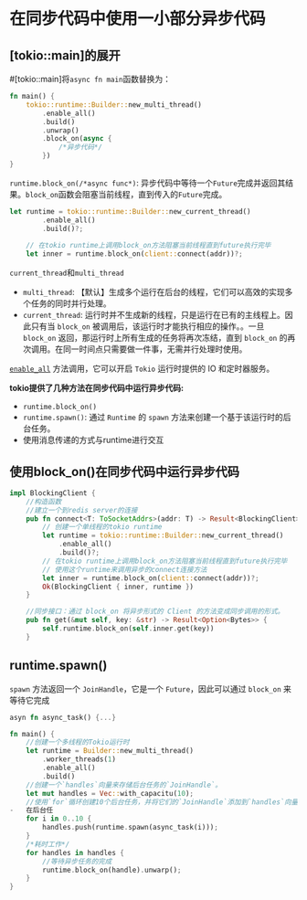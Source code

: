 # 在同步代码中使用一小部分异步代码

## [tokio::main]的展开
#[tokio::main]将`async fn main`函数替换为：
```rust
fn main() {
	tokio::runtime::Builder::new_multi_thread()
		.enable_all()
		.build()
		.unwrap()
		.block_on(async {
			/*异步代码*/
		})
}
```
`runtime.block_on(/*async func*)`: 异步代码中等待一个`Future`完成并返回其结果。`block_on`函数会阻塞当前线程，直到传入的`Future`完成。
```rust
let runtime = tokio::runtime::Builder::new_current_thread()
        .enable_all()
        .build()?;
        
    // 在tokio runtime上调用block_on方法阻塞当前线程直到future执行完毕
    let inner = runtime.block_on(client::connect(addr))?;
```

`current_thread`和`multi_thread`

- `multi_thread`: 【默认】生成多个运行在后台的线程，它们可以高效的实现多个任务的同时并行处理。
- `current_thread`: 运行时并不生成新的线程，只是运行在已有的主线程上。因此只有当 `block_on` 被调用后，该运行时才能执行相应的操作。。一旦 `block_on` 返回，那运行时上所有生成的任务将再次冻结，直到 `block_on` 的再次调用。在同一时间点只需要做一件事，无需并行处理时使用。

[`enable_all`](https://docs.rs/tokio/1.16.1/tokio/runtime/struct.Builder.html#method.enable_all) 方法调用，它可以开启 `Tokio` 运行时提供的 IO 和定时器服务。

**tokio提供了几种方法在同步代码中运行异步代码:**
- `runtime.block_on()`
- `runtime.spawn()`:  通过 `Runtime` 的 `spawn` 方法来创建一个基于该运行时的后台任务。
- 使用消息传递的方式与runtime进行交互


## 使用block_on()在同步代码中运行异步代码
```rust
impl BlockingClient {
    //构造函数
    //建立一个到redis server的连接
    pub fn connect<T: ToSocketAddrs>(addr: T) -> Result<BlockingClient> {
        // 创建一个单线程的tokio runtime
        let runtime = tokio::runtime::Builder::new_current_thread()
            .enable_all()
            .build()?;
        // 在tokio runtime上调用block_on方法阻塞当前线程直到future执行完毕
        // 使用这个runtime来调用异步的connect连接方法
        let inner = runtime.block_on(client::connect(addr))?;
        Ok(BlockingClient { inner, runtime })
    }

    //同步接口：通过 block_on 将异步形式的 Client 的方法变成同步调用的形式。
    pub fn get(&mut self, key: &str) -> Result<Option<Bytes>> {
        self.runtime.block_on(self.inner.get(key))
    }
```

## runtime.spawn()

`spawn` 方法返回一个 `JoinHandle`，它是一个 `Future`，因此可以通过  `block_on` 来等待它完成

```rust
asyn fn async_task() {...}

fn main() {
	//创建一个多线程的Tokio运行时
	let runtime = Builder::new_multi_thread()
        .worker_threads(1)
        .enable_all()
        .build()
    //创建一个`handles`向量来存储后台任务的`JoinHandle`。
	let mut handles = Vec::with_capacitu(10);
	//使用`for`循环创建10个后台任务，并将它们的`JoinHandle`添加到`handles`向量中。
-   在后台任
	for i in 0..10 {
		handles.push(runtime.spawn(async_task(i)));
	}
	/*耗时工作*/
	for handles in handles {
		//等待异步任务的完成
		runtime.block_on(handle).unwarp();
	}
}
```
